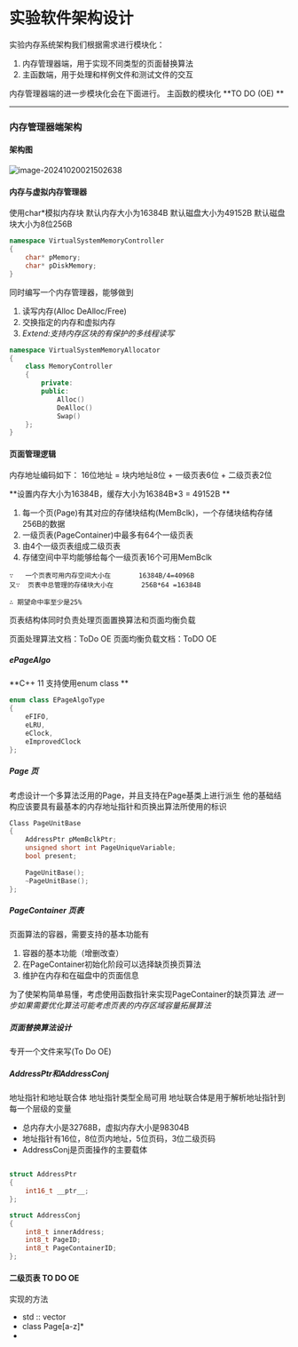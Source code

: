 <!--
   Copyright (C) 2024  All rights reserved.

   Author        : OceanEyeFF
   Email         : fdch00@163.com
   File Name     : Structure Design.md
   Last Modified : 2024-10-22 01:39
   Describe      : 

-->

实验软件架构设计
====

实验内存系统架构我们根据需求进行模块化：
1. 内存管理器端，用于实现不同类型的页面替换算法
2. 主函数端，用于处理和样例文件和测试文件的交互

内存管理器端的进一步模块化会在下面进行。
主函数的模块化 **TO DO (OE) **

------

### 内存管理器端架构

#### 架构图

![image-20241020021502638](https://s2.loli.net/2024/10/20/eY2SQ6FqgA41J8n.png)

#### 内存与虚拟内存管理器

使用char*模拟内存块
默认内存大小为16384B
默认磁盘大小为49152B
默认磁盘块大小为8位256B

```C++
namespace VirtualSystemMemoryController
{
	char* pMemory;
	char* pDiskMemory;
}
```

同时编写一个内存管理器，能够做到
1. 读写内存(Alloc DeAlloc/Free)
2. 交换指定的内存和虚拟内存
3. *Extend:支持内存区块的有保护的多线程读写*

```C++
namespace VirtualSystemMemoryAllocator
{
	class MemoryController
	{
		private:
		public:
			Alloc()
			DeAlloc()
			Swap()
	};
}
```

#### 页面管理逻辑

内存地址编码如下：
16位地址 =  块内地址8位 + 一级页表6位 + 二级页表2位

**设置内存大小为16384B，缓存大小为16384B*3 = 49152B **
1. 每一个页(Page)有其对应的存储块结构(MemBclk)，一个存储块结构存储256B的数据
2. 一级页表(PageContainer)中最多有64个一级页表
3. 由4个一级页表组成二级页表
4. 存储空间中平均能够给每个一级页表16个可用MemBclk

```
∵	一个页表可用内存空间大小在		16384B/4=4096B
又∵	页表中总管理的存储块大小在		256B*64	=16384B 

∴ 期望命中率至少是25%
```

页表结构体同时负责处理页面置换算法和页面均衡负载

页面处理算法文档：ToDo OE
页面均衡负载文档：ToDO OE

##### ePageAlgo

**C++ 11 支持使用enum class **

```C++
enum class EPageAlgoType
{
	eFIFO,
	eLRU,
	eClock,
	eImprovedClock
};
```

##### Page 页

考虑设计一个多算法泛用的Page，并且支持在Page基类上进行派生
他的基础结构应该要具有最基本的内存地址指针和页换出算法所使用的标识

```C++
Class PageUnitBase
{
	AddressPtr pMemBclkPtr;
	unsigned short int PageUniqueVariable;
	bool present;
	
	PageUnitBase();
	~PageUnitBase();
};
```

##### PageContainer 页表

页面算法的容器，需要支持的基本功能有
1. 容器的基本功能（增删改查）
2. 在PageContainer初始化阶段可以选择缺页换页算法
3. 维护在内存和在磁盘中的页面信息

为了使架构简单易懂，考虑使用函数指针来实现PageContainer的缺页算法
*进一步如果需要优化算法可能考虑页表的内存区域容量拓展算法*

##### 页面替换算法设计

专开一个文件来写(To Do OE)

##### AddressPtr和AddressConj
地址指针和地址联合体
地址指针类型全局可用
地址联合体是用于解析地址指针到每一个层级的变量

* 总内存大小是32768B，虚拟内存大小是98304B
* 地址指针有16位，8位页内地址，5位页码，3位二级页码
* AddressConj是页面操作的主要载体

```C++

struct AddressPtr
{
	int16_t __ptr__;
};

struct AddressConj
{
	int8_t innerAddress;
	int8_t PageID;
	int8_t PageContainerID;
};

```

#### 二级页表 TO DO OE

实现的方法
* std :: vector<PageContainer> 
* class Page[a-z]*
* <template typename T> class Container<T>
*写一个通用Container，然后给不同类型的Container增加实现*

*考虑多线程设计*


### 虚拟内存环境对外接口

虚拟内存环境需要设计以下的基础接口：

```C++
	TReport();
	TAllocate();
	TDeAllocate();
	TUsage();
	TFreeSize();
	TSetPrivilege
```

